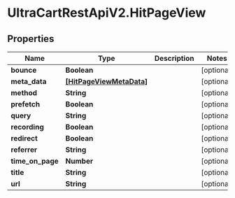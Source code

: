 # UltraCartRestApiV2.HitPageView

## Properties
Name | Type | Description | Notes
------------ | ------------- | ------------- | -------------
**bounce** | **Boolean** |  | [optional] 
**meta_data** | [**[HitPageViewMetaData]**](HitPageViewMetaData.md) |  | [optional] 
**method** | **String** |  | [optional] 
**prefetch** | **Boolean** |  | [optional] 
**query** | **String** |  | [optional] 
**recording** | **Boolean** |  | [optional] 
**redirect** | **Boolean** |  | [optional] 
**referrer** | **String** |  | [optional] 
**time_on_page** | **Number** |  | [optional] 
**title** | **String** |  | [optional] 
**url** | **String** |  | [optional] 


